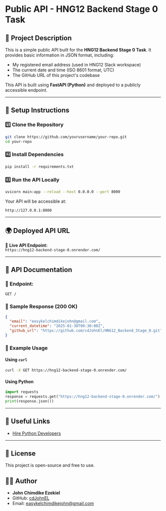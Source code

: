 # Public API - HNG12 Backend Stage 0 Task

## 📌 Project Description
This is a simple public API built for the **HNG12 Backend Stage 0 Task**. It provides basic information in JSON format, including:
- My registered email address (used in HNG12 Slack workspace)
- The current date and time (ISO 8601 format, UTC)
- The GitHub URL of this project's codebase

This API is built using **FastAPI (Python)** and deployed to a publicly accessible endpoint.

---

## 🚀 Setup Instructions

### **1️⃣ Clone the Repository**
```sh
git clone https://github.com/yourusername/your-repo.git
cd your-repo
```

### **2️⃣ Install Dependencies**
```sh
pip install -r requirements.txt
```

### **3️⃣ Run the API Locally**
```sh
uvicorn main:app --reload --host 0.0.0.0 --port 8000
```

Your API will be accessible at:
```
http://127.0.0.1:8000
```

---

## 🌍 Deployed API URL
🔗 **Live API Endpoint:**  
`https://hng12-backend-stage-0.onrender.com/`

---

## 📖 API Documentation

### **📌 Endpoint:**
```
GET /
```

### **📌 Sample Response (200 OK)**
```json
{
  "email": "easykelchimdikejohn@gmail.com",
  "current_datetime": "2025-01-30T09:30:00Z",
  "github_url": "https://github.com/cdJohnEl/HNG12_Backend_Stage_0.git"
}
```

### **📌 Example Usage**
#### **Using `curl`**
```sh
curl -X GET https://hng12-backend-stage-0.onrender.com/
```
#### **Using Python**
```python
import requests
response = requests.get("https://hng12-backend-stage-0.onrender.com/")
print(response.json())
```

---

## 🔗 Useful Links
- [Hire Python Developers](https://hng.tech/hire/python-developers)

---

## 📜 License
This project is open-source and free to use.

## 👨‍💻 Author
- **John Chimdike Ezekiel**
- GitHub: [cdJohnEL](hhttps://github.com/cdJohnEl)
- Email: easykelchimdikejohn@gmail.com

